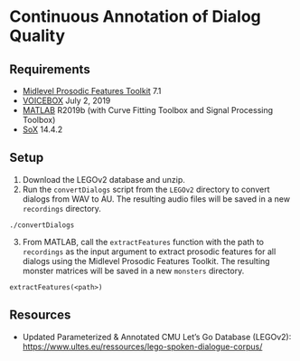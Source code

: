 # Continuous Annotation of Dialog Quality

## Requirements
- [Midlevel Prosodic Features Toolkit](https://github.com/nigelgward/midlevel) 7.1
- [VOICEBOX](http://www.ee.ic.ac.uk/hp/staff/dmb/voicebox/voicebox.html) July 2, 2019
- [MATLAB](https://www.mathworks.com/products/matlab.html) R2019b (with Curve Fitting Toolbox and Signal Processing Toolbox)
- [SoX](http://sox.sourceforge.net/Main/HomePage) 14.4.2

## Setup
1. Download the LEGOv2 database and unzip.
2. Run the `convertDialogs` script from the `LEGOv2` directory to convert dialogs from WAV to AU. The resulting audio files will be saved in a new `recordings` directory.
```
./convertDialogs
```
3. From MATLAB, call the `extractFeatures` function with the path to `recordings` as the input argument to extract prosodic features for all dialogs using the Midlevel Prosodic Features Toolkit. The resulting monster matrices will be saved in a new `monsters` directory. 
```
extractFeatures(<path>)
```

## Resources
- Updated Parameterized & Annotated CMU Let’s Go Database (LEGOv2): https://www.ultes.eu/ressources/lego-spoken-dialogue-corpus/